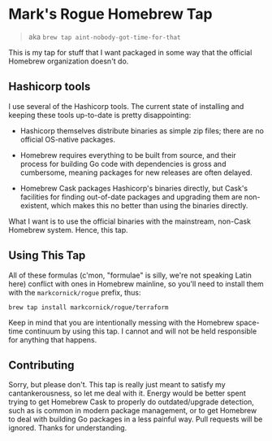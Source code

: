 # Mark's Rogue Homebrew Tap

> aka `brew tap aint-nobody-got-time-for-that`

This is my tap for stuff that I want packaged in some way that the
official Homebrew organization doesn't do.

## Hashicorp tools

I use several of the Hashicorp tools. The current state of installing
and keeping these tools up-to-date is pretty disappointing:

-   Hashicorp themselves distribute binaries as simple zip files; there
    are no official OS-native packages.

-   Homebrew requires everything to be built from source, and their
    process for building Go code with dependencies is gross and
    cumbersome, meaning packages for new releases are often delayed.

-   Homebrew Cask packages Hashicorp's binaries directly, but Cask's
    facilities for finding out-of-date packages and upgrading them are
    non-existent, which makes this no better than using the binaries
    directly.

What I want is to use the official binaries with the mainstream,
non-Cask Homebrew system. Hence, this tap.

## Using This Tap

All of these formulas (c'mon, "formulae" is silly, we're not speaking
Latin here) conflict with ones in Homebrew mainline, so you'll need to
install them with the `markcornick/rogue` prefix, thus:

    brew tap install markcornick/rogue/terraform

Keep in mind that you are intentionally messing with the Homebrew
space-time continuum by using this tap. I cannot and will not be held
responsible for anything that happens.

## Contributing

Sorry, but please don't. This tap is really just meant to satisfy my
cantankerousness, so let me deal with it. Energy would be better spent
trying to get Homebrew Cask to properly do outdated/upgrade detection,
such as is common in modern package management, or to get Homebrew to
deal with building Go packages in a less painful way. Pull requests will
be ignored. Thanks for understanding.
